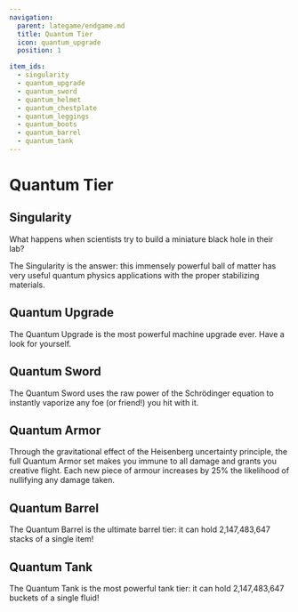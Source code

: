 ```yaml
---
navigation:
  parent: lategame/endgame.md
  title: Quantum Tier
  icon: quantum_upgrade
  position: 1

item_ids:
  - singularity
  - quantum_upgrade
  - quantum_sword
  - quantum_helmet
  - quantum_chestplate
  - quantum_leggings
  - quantum_boots
  - quantum_barrel
  - quantum_tank
---
```


# Quantum Tier

## Singularity

<ItemGrid>
  <ItemIcon id="modern_industrialization:singularity" />
</ItemGrid>

What happens when scientists try to build a miniature black hole in their lab?

The Singularity is the answer: this immensely powerful ball of matter has very useful quantum physics applications with the proper stabilizing materials.

## Quantum Upgrade

<ItemGrid>
  <ItemIcon id="modern_industrialization:quantum_upgrade" />
</ItemGrid>

The Quantum Upgrade is the most powerful machine upgrade ever. Have a look for yourself.

## Quantum Sword

<ItemGrid>
  <ItemIcon id="modern_industrialization:quantum_sword" />
</ItemGrid>

The Quantum Sword uses the raw power of the Schrödinger equation to instantly vaporize any foe (or friend!) you hit with it.

## Quantum Armor

<ItemGrid>
  <ItemIcon id="modern_industrialization:quantum_helmet" />
  <ItemIcon id="modern_industrialization:quantum_chestplate" />
  <ItemIcon id="modern_industrialization:quantum_leggings" />
  <ItemIcon id="modern_industrialization:quantum_boots" />
</ItemGrid>

Through the gravitational effect of the Heisenberg uncertainty principle, the full Quantum Armor set makes you immune to all damage and grants you creative flight. Each new piece of armour increases by 25% the likelihood of nullifying any damage taken.

## Quantum Barrel

<ItemGrid>
  <ItemIcon id="modern_industrialization:quantum_barrel" />
</ItemGrid>

The Quantum Barrel is the ultimate barrel tier: it can hold 2,147,483,647 stacks of a single item!

## Quantum Tank

<ItemGrid>
  <ItemIcon id="modern_industrialization:quantum_tank" />
</ItemGrid>

The Quantum Tank is the most powerful tank tier: it can hold 2,147,483,647 buckets of a single fluid!
